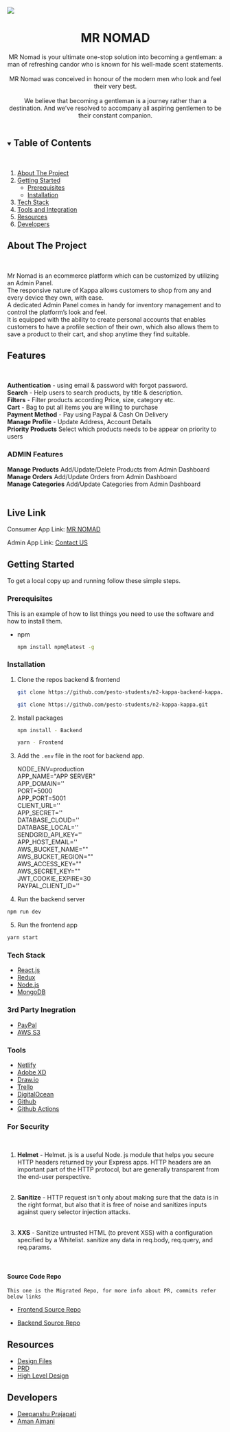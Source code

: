 ![](packages/kappa-consumer/src/assets/images/logo.png)

<p align="center">
 
  <h1 align="center">MR NOMAD</h1>

  <p align="center">
  MR Nomad is your ultimate one-stop solution into becoming a gentleman: a man of refreshing candor who is known for his well-made scent statements.
<br/>
<br/>
MR Nomad was conceived in honour of the modern men who look and feel their very best.
<br/>
<br/>
We believe that becoming a gentleman is a journey rather than a destination. And we’ve resolved to accompany all aspiring gentlemen to be their constant companion.
  </p>
</p>

<details open="open">
  <summary><h2 style="display: inline-block">Table of Contents</h2></summary>
  <br/>
  
  <ol>
    <li>
      <a href="#about-the-project">About The Project</a>
    </li>
     <li>
      <a href="#getting-started">Getting Started</a>
      <ul>
        <li><a href="#prerequisites">Prerequisites</a></li>
        <li><a href="#installation">Installation</a></li>
      </ul>
    </li>
     <li><a href="#tech-stack">Tech Stack</a></li>
        <li><a href="#3rd-party-inegration">Tools and Integration<a></li>
    <li><a href="#resources">Resources</a></li>
    <li><a href="#developers">Developers</a></li>

  </ol>
</details>

## About The Project

<br/>

Mr Nomad is an ecommerce platform which can be customized by utilizing an Admin Panel. <br/> The responsive nature of Kappa allows customers to shop from any and every device they own, with ease. <br/> A dedicated Admin Panel comes in handy for inventory management and to control the platform’s look and feel. <br/> It is equipped with the ability to create personal accounts that enables customers to have a profile section of their own, which also allows them to save a product to their cart, and shop anytime they find suitable.

## Features

<br/>

**Authentication** - using email & password with forgot password.
<br/>
**Search** - Help users to search products, by title & description.<br/>
**Filters** - Filter products according Price, size, category etc. <br/>
**Cart** - Bag to put all items you are willing to purchase <br/>
**Payment Method** - Pay using Paypal & Cash On Delivery <br/>
**Manage Profile** - Update Address, Account Details <br/>
**Priority Products** Select which products needs to be appear on priority to users <br/>

### ADMIN Features

**Manage Products** Add/Update/Delete Products from Admin Dashboard <br/>
**Manage Orders** Add/Update Orders from Admin Dashboard <br/>
**Manage Categories** Add/Update Categories from Admin Dashboard <br/>
<br/>

## Live Link

Consumer App Link: [MR NOMAD](https://mrnomad.netlify.app/)

Admin App Link: [Contact US]()

<!-- GETTING STARTED -->

## Getting Started

To get a local copy up and running follow these simple steps.

### Prerequisites

This is an example of how to list things you need to use the software and how to install them.

- npm
  ```sh
  npm install npm@latest -g
  ```

### Installation

1. Clone the repos backend & frontend
   ```sh
   git clone https://github.com/pesto-students/n2-kappa-backend-kappa.git
   ```
   ```sh
   git clone https://github.com/pesto-students/n2-kappa-kappa.git
   ```
2. Install packages

   ```sh
   npm install - Backend
   ```
   ```sh
   yarn - Frontend 
   ```

3. Add the `.env` file in the root for backend app.

   NODE_ENV=production
   </br>
   APP_NAME="APP SERVER"
   </br>
   APP_DOMAIN=''
   </br>
   PORT=5000
   </br>
   APP_PORT=5001
   </br>
   CLIENT_URL=''
   </br>
   APP_SECRET=''
   </br>
   DATABASE_CLOUD=''
   </br>
   DATABASE_LOCAL=''
   </br>
   SENDGRID_API_KEY=''
   </br>
   APP_HOST_EMAIL='' </br>
   AWS_BUCKET_NAME=""</br>
   AWS_BUCKET_REGION=""</br>
   AWS_ACCESS_KEY=""</br>
   AWS_SECRET_KEY=""
   </br>
   JWT_COOKIE_EXPIRE=30 </br>
   PAYPAL_CLIENT_ID=''

4. Run the backend server

```sh
npm run dev
```

5. Run the frontend app

```sh
yarn start
```

### Tech Stack

- [React.js](https://reactjs.org/)
- [Redux](https://redux.js.org/)
- [Node.js](https://nodejs.org/en/)
- [MongoDB](https://www.mongodb.com/)

### 3rd Party Inegration

- [PayPal](https://developer.paypal.com/home)
- [AWS S3](https://aws.amazon.com/)

### Tools

- [Netlify](https://www.netlify.com/)
- [Adobe XD](https://www.adobe.com/products/xd.html)
- [Draw.io](https://app.diagrams.net/)
- [Trello](https://trello.com/)
- [DigitalOcean](https://cloud.digitalocean.com/projects)
- [Github](https://github.com/)
- [Github Actions](https://github.com/features/actions)

### For Security

<br/>

1. <b>Helmet</b> - Helmet. js is a useful Node. js module that helps you secure HTTP headers returned by your Express apps. HTTP headers are an important part of the HTTP protocol, but are generally transparent from the end-user perspective.
   <br/>
   <br/>
2. <b>Sanitize</b> - HTTP request isn't only about making sure that the data is in the right format, but also that it is free of noise and sanitizes inputs against query selector injection attacks.
   <br/>
   <br/>

3. <b>XXS</b> - Sanitize untrusted HTML (to prevent XSS) with a configuration specified by a Whitelist. sanitize any data in req.body, req.query, and req.params.

  <br/>

#### Source Code Repo

    This one is the Migrated Repo, for more info about PR, commits refer below links

- [Frontend Source Repo](https://github.com/amanajmani/kappa-web/)

- [Backend Source Repo](https://github.com/dipanshuraz/kappa-backend/)

## Resources

- [Design Files](https://xd.adobe.com/view/7919cad2-8ec3-4427-9058-e21ec1edbdb4-2c4a/?fullscreen)
- [PRD]()
- [High Level Design](https://drive.google.com/file/d/1V3scaK84cyghzRfraft4ELtlWIMqx-Bh/view?usp=sharing)

## Developers

- [Deepanshu Prajapati](https://github.com/dipanshuraz)
- [Aman Ajmani](https://github.com/amanajmani)

